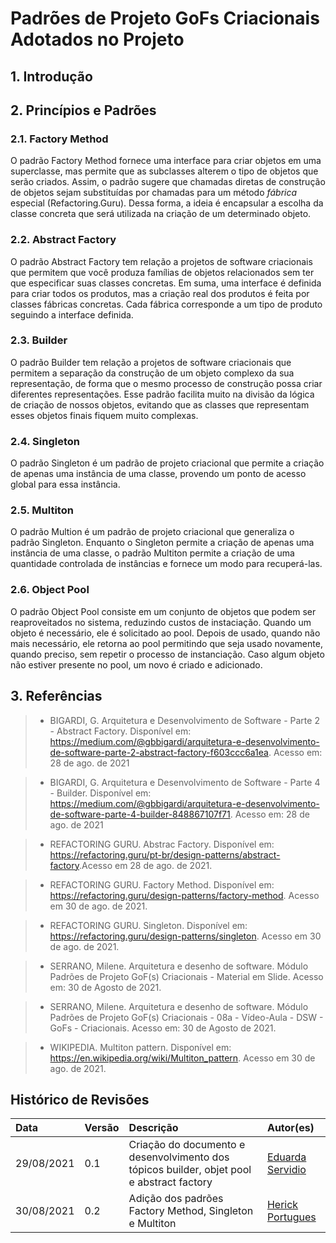 # Padrões de Projeto GoFs Criacionais Adotados no Projeto

## 1. Introdução

## 2. Princípios e Padrões
### 2.1. Factory Method

O padrão Factory Method fornece uma interface para criar objetos em uma superclasse, 
mas permite que as subclasses alterem o tipo de objetos que serão criados. Assim, o padrão
sugere que chamadas diretas de construção de objetos sejam substituídas por chamadas
para um método *fábrica* especial (Refactoring.Guru). Dessa forma, a ideia é encapsular
a escolha da classe concreta que será utilizada na criação de um determinado objeto.

### 2.2. Abstract Factory

O padrão Abstract Factory tem relação a projetos de software criacionais que permitem que
você produza famílias de objetos relacionados sem ter que especificar suas classes concretas.
Em suma, uma interface é definida para criar todos os produtos, mas a criação real dos produtos
é feita por classes fábricas concretas. Cada fábrica corresponde a um tipo de produto seguindo
a interface definida.

### 2.3. Builder

O padrão Builder tem relação a projetos de software criacionais que permitem a separação da
construção de um objeto complexo da sua representação, de forma que o mesmo processo de
construção possa criar diferentes representações. Esse padrão facilita muito na divisão da
lógica de criação de nossos objetos, evitando que as classes que representam esses objetos
finais fiquem muito complexas.

### 2.4. Singleton

O padrão Singleton é um padrão de projeto criacional que permite a criação de apenas uma
instância de uma classe, provendo um ponto de acesso global para essa instância.

### 2.5. Multiton

O padrão Multion é um padrão de projeto criacional que generaliza o padrão Singleton. Enquanto
o Singleton permite a criação de apenas uma instância de uma classe, o padrão Multiton permite
a criação de uma quantidade controlada de instâncias e fornece um modo para recuperá-las.

### 2.6. Object Pool

O padrão Object Pool consiste em um conjunto de objetos que podem ser reaproveitados no sistema,
reduzindo custos de instaciação. Quando um objeto é necessário, ele é solicitado ao pool. Depois
de usado, quando não mais necessário, ele retorna ao pool permitindo que seja usado novamente,
quando preciso, sem repetir o processo de instanciação. Caso algum objeto não estiver presente
no pool, um novo é criado e adicionado. 

## 3. Referências
> - BIGARDI, G. Arquitetura e Desenvolvimento de Software - Parte 2 - Abstract Factory. Disponível em: <https://medium.com/@gbbigardi/arquitetura-e-desenvolvimento-de-software-parte-2-abstract-factory-f603ccc6a1ea>. Acesso em: 28 de ago. de 2021

> - BIGARDI, G. Arquitetura e Desenvolvimento de Software - Parte 4 - Builder. Disponível em: <https://medium.com/@gbbigardi/arquitetura-e-desenvolvimento-de-software-parte-4-builder-848867107f71>. Acesso em: 28 de ago. de 2021

> - REFACTORING GURU. Abstrac Factory. Disponível em: <https://refactoring.guru/pt-br/design-patterns/abstract-factory>.Acesso em 28 de ago. de 2021.

> - REFACTORING GURU. Factory Method. Disponível em: <https://refactoring.guru/design-patterns/factory-method>. Acesso em 30 de ago. de 2021.

> - REFACTORING GURU. Singleton. Disponível em: <https://refactoring.guru/design-patterns/singleton>. Acesso em 30 de ago. de 2021.

> - SERRANO, Milene. Arquitetura e desenho de software. Módulo Padrões de Projeto GoF(s) Criacionais - Material em Slide. Acesso em: 30 de Agosto de 2021.

> - SERRANO, Milene. Arquitetura e desenho de software. Módulo Padrões de Projeto GoF(s) Criacionais - 08a - Vídeo-Aula - DSW - GoFs - Criacionais. Acesso em: 30 de Agosto de 2021.

> - WIKIPEDIA. Multiton pattern. Disponível em: <https://en.wikipedia.org/wiki/Multiton_pattern>. Acesso em 30 de ago. de 2021.

## Histórico de Revisões
|    Data    | Versão | Descrição       | Autor(es)     |
| :--------- | :----- | :-------------- | :------------ |
| 29/08/2021 | 0.1    | Criação do documento e desenvolvimento dos tópicos builder, objet pool e abstract factory        | [Eduarda Servidio](https://github.com/ServideoEC)           |
| 30/08/2021 | 0.2    | Adição dos padrões Factory Method, Singleton e Multiton | [Herick Portugues](https://github.com/herickport) |